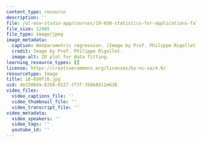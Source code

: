 ```yaml
---
content_type: resource
description: ''
file: /ol-ocw-studio-app/courses/18-650-statistics-for-applications-fall-2016/de1506da626801272f3f35bb8412e638_18-650f16.jpg
file_size: 12485
file_type: image/jpeg
image_metadata:
  caption: Nonparametric regression. (Image by Prof. Philippe Rigollet.)
  credit: Image by Prof. Philippe Rigollet.
  image-alt: 2D plot for data fitting.
learning_resource_types: []
license: https://creativecommons.org/licenses/by-nc-sa/4.0/
resourcetype: Image
title: 18-650f16.jpg
uid: de1506da-6268-0127-2f3f-35bb8412e638
video_files:
  video_captions_file: ''
  video_thumbnail_file: ''
  video_transcript_file: ''
video_metadata:
  video_speakers: ''
  video_tags: ''
  youtube_id: ''
---
```

